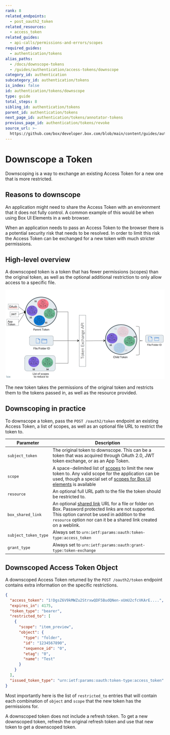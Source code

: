 ```yaml
---
rank: 8
related_endpoints:
  - post_oauth2_token
related_resources:
  - access_token
related_guides:
  - api-calls/permissions-and-errors/scopes
required_guides:
  - authentication/tokens
alias_paths:
  - /docs/downscope-tokens
  - /guides/authentication/access-tokens/downscope
category_id: authentication
subcategory_id: authentication/tokens
is_index: false
id: authentication/tokens/downscope
type: guide
total_steps: 8
sibling_id: authentication/tokens
parent_id: authentication/tokens
next_page_id: authentication/tokens/annotator-tokens
previous_page_id: authentication/tokens/revoke
source_url: >-
  https://github.com/box/developer.box.com/blob/main/content/guides/authentication/tokens/downscope.md
---
```

# Downscope a Token

Downscoping is a way to exchange an existing Access Token for a new one that is
more restricted.

## Reasons to downscope

An application might need to share the Access Token with an
environment that it does not fully control. A common example of this would be
when using Box UI Elements in a web browser.

When an application needs to pass an Access Token to the browser there is a
potential security risk that needs to be resolved. In order to limit this risk the
Access Token can be exchanged for a new token with much stricter permissions.

## High-level overview

A downscoped token is a token that has fewer permissions (scopes) than the
original token, as well as the optional additional restriction to only allow
access to a specific file.

<ImageFrame border>

![Downscoping overview](./downscope.png)

</ImageFrame>

The new token takes the permissions of the original token and restricts them
to the tokens passed in, as well as the resource provided.

## Downscoping in practice

To downscope a token, pass the `POST /oauth2/token` endpoint an existing Access
Token, a list of scopes, as well as an optional file URL to restrict the token to.

<Samples id="post_oauth2_token" variant="downscope_token" >

</Samples>

| Parameter            | Description                                                                                                                                                                                                                                |
| -------------------- | ------------------------------------------------------------------------------------------------------------------------------------------------------------------------------------------------------------------------------------------ |
| `subject_token`      | The original token to downscope. This can be a token that was acquired through OAuth 2.0, JWT token exchange, or as an App Token.                                                                                                          |
| `scope`              | A space-delimited list of [scopes][scopes] to limit the new token to. Any valid scope for the application can be used, though a special set of [scopes for Box UI elements][scopes_down] is available                                      |
| `resource`           | An optional full URL path to the file the token should be restricted to.                                                                                                                                                                   |
| `box_shared_link`    | An optional [shared link](g://shared-links) URL for a file or folder on Box. Password protected links are not supported. This option cannot be used in addition to the `resource` option nor can it be a shared link created on a weblink. |
| `subject_token_type` | Always set to `urn:ietf:params:oauth:token-type:access_token`                                                                                                                                                                              |
| `grant_type`         | Always set to `urn:ietf:params:oauth:grant-type:token-exchange`                                                                                                                                                                            |

## Downscoped Access Token Object

A downscoped Access Token returned by the `POST /oauth2/token` endpoint contains
extra information on the specific restrictions.

```json
{
  "access_token": "1!DgsZ6V9kMWZu2StrxwQDF5BudQNen-xUmU2cfcVKArE....",
  "expires_in": 4175,
  "token_type": "bearer",
  "restricted_to": [
    {
      "scope": "item_preview",
      "object": {
        "type": "folder",
        "id": "1234567890",
        "sequence_id": "0",
        "etag": "0",
        "name": "Test"
      }
    }
  ],
  "issued_token_type": "urn:ietf:params:oauth:token-type:access_token"
}
```

Most importantly here is the list of `restricted_to` entries that will contain
each combination of `object` and `scope` that the new token has the permissions for.

<Message warning>

A downscoped token does not include a refresh token. To get a new downscoped
token, refresh the original refresh token and use that new token to get a
downscoped token.

</Message>

[scopes]: guide://api-calls/permissions-and-errors/scopes
[scopes_down]: guide://api-calls/permissions-and-errors/scopes/#scopes-for-downscoping